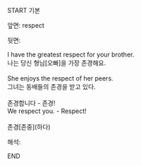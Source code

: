 START
기본

앞면:
respect


뒷면:
<div>I have the greatest respect for your brother. </div><div>나는 당신 형님[오빠]을 가장 존경해요.</div><div><br></div><div><div>She enjoys the respect of her peers. </div><div><div>그녀는 동배들의 존경을 받고 있다.</div></div></div><div><br></div><div><div><div>존경합니다 - 존경!</div></div><div><div>We respect you. - Respect!</div></div></div><div><br></div><div>존경[존중](하다)</div>


해석:
<!--ID: 1746614454560-->
END